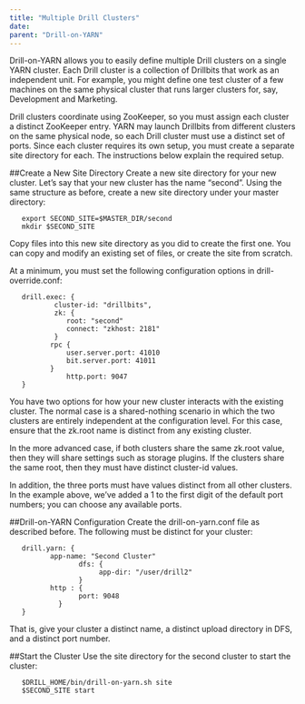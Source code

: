 ```yaml
---
title: "Multiple Drill Clusters"
date:  
parent: "Drill-on-YARN"
---  
```


Drill-on-YARN allows you to easily define multiple Drill clusters on a single YARN cluster. Each Drill cluster is a collection of Drillbits that work as an independent unit. For example, you might define one test cluster of a few machines on the same physical cluster that runs larger clusters for, say, Development and Marketing.  

Drill clusters coordinate using ZooKeeper, so you must assign each cluster a distinct ZooKeeper
entry. YARN may launch Drillbits from different clusters on the same physical node, so each
Drill cluster must use a distinct set of ports. Since each cluster requires its own setup, you must create a separate site directory for each. The instructions below explain the required setup.  

##Create a New Site Directory
Create a new site directory for your new cluster. Let’s say that your new cluster has the name
“second”. Using the same structure as before, create a new site directory under your master
directory:  

       export SECOND_SITE=$MASTER_DIR/second
       mkdir $SECOND_SITE  

Copy files into this new site directory as you did to create the first one. You can copy and modify an existing set of files, or create the site from scratch.

At a minimum, you must set the following configuration options in drill-override.conf:  

       drill.exec: {
               cluster-id: "drillbits",
               zk: {
                  root: "second"
                  connect: "zkhost: 2181"
               }
              rpc {
                  user.server.port: 41010
                  bit.server.port: 41011
              }
                  http.port: 9047
       }  

You have two options for how your new cluster interacts with the existing cluster. The normal
case is a shared-nothing scenario in which the two clusters are entirely independent at the
configuration level. For this case, ensure that the zk.root name is distinct from any existing
cluster.

In the more advanced case, if both clusters share the same zk.root value, then they will
share settings such as storage plugins. If the clusters share the same root, then they must have distinct cluster-id values.  

In addition, the three ports must have values distinct from all other clusters. In the example
above, we’ve added a 1 to the first digit of the default port numbers; you can choose any available ports.  

##Drill-on-YARN Configuration
Create the drill-on-yarn.conf file as described before. The following must be distinct
for your cluster:  

       drill.yarn: {
              app-name: "Second Cluster"
                     dfs: {
                          app-dir: "/user/drill2"
                     }
              http : {
                     port: 9048
                }
       }

That is, give your cluster a distinct name, a distinct upload directory in DFS, and a distinct port number.  

##Start the Cluster
Use the site directory for the second cluster to start the cluster:  

       $DRILL_HOME/bin/drill-on-yarn.sh site
       $SECOND_SITE start  

